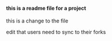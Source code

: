 
#### this is a readme file for a project

this is a change to the file

edit that users need to sync to their forks
